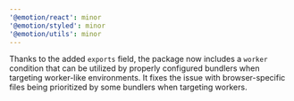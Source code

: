 ```yaml
---
'@emotion/react': minor
'@emotion/styled': minor
'@emotion/utils': minor
---
```


Thanks to the added `exports` field, the package now includes a `worker` condition that can be utilized by properly configured bundlers when targeting worker-like environments. It fixes the issue with browser-specific files being prioritized by some bundlers when targeting workers.
